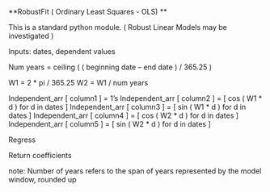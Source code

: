 **RobustFit ( Ordinary Least Squares - OLS) **  

This is a standard python module.
( Robust Linear Models may be investigated )

Inputs: dates, dependent values

Num years = ceiling ( ( beginning date – end date ) / 365.25 )

W1 = 2 * pi / 365.25
W2 = W1 / num years

Independent_arr [ column1 ] = 1’s
Independent_arr [ column2 ] = [ cos ( W1 * d ) for d in dates ]
Independent_arr [ column3 ] = [ sin ( W1 * d ) for d in dates ]
Independent_arr [ column4 ] = [ cos ( W2 * d ) for d in dates ]
Independent_arr [ column5 ] = [ sin ( W2 * d ) for d in dates ]

Regress

Return coefficients

note: Number of years refers to the span of years represented by the model
      window, rounded up

